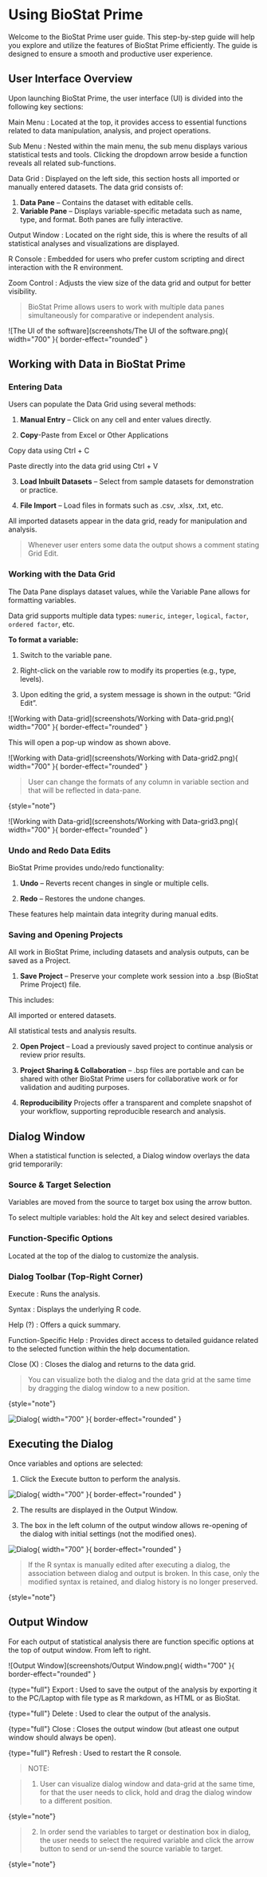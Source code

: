 # Using BioStat Prime

Welcome to the BioStat Prime user guide. This step-by-step guide will help you explore and utilize the features of BioStat Prime efficiently. The guide is designed to ensure a smooth and productive user experience.

## User Interface Overview

Upon launching BioStat Prime, the user interface (UI) is divided into the following key sections:

Main Menu
: Located at the top, it provides access to essential functions related to data manipulation, analysis, and project operations.

Sub Menu
: Nested within the main menu, the sub menu displays various statistical tests and tools. Clicking the dropdown arrow beside a function reveals all related sub-functions.

Data Grid
: Displayed on the left side, this section hosts all imported or manually entered datasets. The data grid consists of:
1. __Data Pane__ – Contains the dataset with editable cells.
2. __Variable Pane__ – Displays variable-specific metadata such as name, type, and format. Both panes are fully interactive.

Output Window
: Located on the right side, this is where the results of all statistical analyses and visualizations are displayed.

R Console
: Embedded for users who prefer custom scripting and direct interaction with the R environment.

Zoom Control
: Adjusts the view size of the data grid and output for better visibility.

>BioStat Prime allows users to work with multiple data panes simultaneously for comparative or independent analysis.

![The UI of the software](screenshots/The UI of the software.png){ width="700" }{ border-effect="rounded" }


## Working with Data in BioStat Prime

### Entering Data

Users can populate the Data Grid using several methods:

1. __Manual Entry__ – Click on any cell and enter values directly.

2. __Copy__-Paste from Excel or Other Applications

Copy data using Ctrl + C

Paste directly into the data grid using Ctrl + V

3. __Load Inbuilt Datasets__ – Select from sample datasets for demonstration or practice.

4. __File Import__ – Load files in formats such as .csv, .xlsx, .txt, etc.

All imported datasets appear in the data grid, ready for manipulation and analysis.

> Whenever user enters some data the output shows a comment stating Grid Edit.

### Working with the Data Grid

The Data Pane displays dataset values, while the Variable Pane allows for formatting variables.

Data grid supports multiple data types: `numeric`, `integer`, `logical`, `factor`, `ordered factor`, etc.

__To format a variable:__

1. Switch to the variable pane.

2. Right-click on the variable row to modify its properties (e.g., type, levels).

3. Upon editing the grid, a system message is shown in the output: “Grid Edit”.

![Working with Data-grid](screenshots/Working with Data-grid.png){ width="700" }{ border-effect="rounded" }


This will open a pop-up window as shown above.

![Working with Data-grid](screenshots/Working with Data-grid2.png){ width="700" }{ border-effect="rounded" }

> User can change the formats of any column in variable section and that will be reflected in data-pane.
>
{style="note"}

![Working with Data-grid](screenshots/Working with Data-grid3.png){ width="700" }{ border-effect="rounded" }


### Undo and Redo Data Edits

BioStat Prime provides undo/redo functionality:

1. __Undo__ – Reverts recent changes in single or multiple cells.

2. __Redo__ – Restores the undone changes.

These features help maintain data integrity during manual edits.

### Saving and Opening Projects

All work in BioStat Prime, including datasets and analysis outputs, can be saved as a Project.

1. __Save Project__ – Preserve your complete work session into a .bsp (BioStat Prime Project) file. 

This includes:

All imported or entered datasets.

All statistical tests and analysis results.

2. __Open Project__ – Load a previously saved project to continue analysis or review prior results.

3. __Project Sharing & Collaboration__ – .bsp files are portable and can be shared with other BioStat Prime users for collaborative work or for validation and auditing purposes.

4. __Reproducibility__ Projects offer a transparent and complete snapshot of your workflow, supporting reproducible research and analysis.

## Dialog Window

When a statistical function is selected, a Dialog window overlays the data grid temporarily:

### Source & Target Selection

Variables are moved from the source to target box using the arrow button.

To select multiple variables: hold the Alt key and select desired variables.

### Function-Specific Options

Located at the top of the dialog to customize the analysis.

### Dialog Toolbar (Top-Right Corner)

Execute 
: Runs the analysis.

Syntax 
: Displays the underlying R code.

Help (?) 
: Offers a quick summary.

Function-Specific Help
: Provides direct access to detailed guidance related to the selected function within the help documentation.

Close (X) 
: Closes the dialog and returns to the data grid.

> You can visualize both the dialog and the data grid at the same time by dragging the dialog window to a new position.
>
{style="note"}

![Dialog](screenshots/Dialog-toolbar.png){ width="700" }{ border-effect="rounded" }

## Executing the Dialog

Once variables and options are selected:

1. Click the Execute button to perform the analysis.

![Dialog](screenshots/Dialog-toolbar-execute.png){ width="700" }{ border-effect="rounded" }

2. The results are displayed in the Output Window.

3. The box in the left column of the output window allows re-opening of the dialog with initial settings (not the modified ones).

![Dialog](screenshots/Dialog-reopening.png){ width="700" }{ border-effect="rounded" }

>If the R syntax is manually edited after executing a dialog, the association between dialog and output is broken. In this case, only the modified syntax is retained, and dialog history is no longer preserved.
>
{style="note"}


## Output Window

For each output of statistical analysis there are function specific options at the top of output window. From left to right.

![Output Window](screenshots/Output Window.png){ width="700" }{ border-effect="rounded" }

{type="full"}
Export
: Used to save the output of the analysis by exporting it to the PC/Laptop with file type as R markdown, as HTML or as BioStat.

{type="full"}
Delete
: Used to clear the output of the analysis.

{type="full"}
Close
: Closes the output window (but atleast one output window should always be open).

{type="full"}
Refresh
: Used to restart the R console.

> NOTE:

> 1.	User can visualize dialog window and data-grid at the same time, for that the user needs to click, hold and drag the dialog window to a different position.
>
{style="note"}

> 2. In order send the variables to target or destination box in dialog, the user needs to select the required variable and click the arrow button to send or un-send the source variable to target.
>
{style="note"}